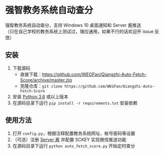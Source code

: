 # 强智教务系统自动查分

强智教务系统自动查分，支持 Windows 10 桌面通知和 Server 酱推送  
（只在自己学校的教务系统上测试过，理应通用，如果不行的话欢迎开 issue 反馈）

## 安装

1. 下载源码
   - 直接下载：<https://github.com/WEGFan/Qiangzhi-Auto-Fetch-Score/archive/master.zip>
   - 克隆仓库：`git clone https://github.com/WEGFan/Qiangzhi-Auto-Fetch-Score`
2. 安装 [Python 3.6](https://www.python.org/downloads/) 或以上版本
3. 在源码目录下运行 `pip install -r requirements.txt` 安装依赖

## 使用方法

1. 打开 `config.py`，根据注释配置教务系统网址、帐号密码等设置
2. （可选）注册 [Server 酱](http://sc.ftqq.com/) 并配置 SCKEY 实现微信推送功能
3. 在源码目录下运行 `python auto_fetch_score.py` 开始定时查分
